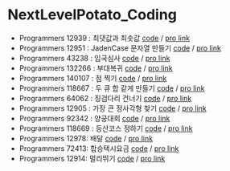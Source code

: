 # NextLevelPotato_Coding

* Programmers 12939 : 최댓값과 최솟값 [code](20221205.py) / [pro link](https://school.programmers.co.kr/learn/courses/30/lessons/12939)
* Programmers 12951 : JadenCase 문자열 만들기 [code](20221206.py) / [pro link](https://school.programmers.co.kr/learn/courses/30/lessons/12951)
* Programmers 43238 : 입국심사 [code](20221207.py) / [pro link](https://school.programmers.co.kr/learn/courses/30/lessons/43238)
* Programmers 132266 : 부대복귀 [code](20221208.py) / [pro link](https://school.programmers.co.kr/learn/courses/30/lessons/132266)
* Programmers 140107 : 점 찍기 [code](20221209.py) / [pro link](https://school.programmers.co.kr/learn/courses/30/lessons/140107)
* Programmers 118667 : 두 큐 합 같게 만들기 [code](20221212.py) / [pro link](https://school.programmers.co.kr/learn/courses/30/lessons/118667)
* Programmers 64062 : 징검다리 건너기 [code](20221213.py) / [pro link](https://school.programmers.co.kr/learn/courses/30/lessons/64062)
* Programmers 12905 : 가장 큰 정사각형 찾기 [code](20221214.py) / [pro link](https://school.programmers.co.kr/learn/courses/30/lessons/12905)
* Programmers 92342 : 양궁대회 [code](20221215.py) / [pro link](https://school.programmers.co.kr/learn/courses/30/lessons/92342)
* Programmers 118669 : 등산코스 정하기 [code](20221216.py) / [pro link](https://school.programmers.co.kr/learn/courses/30/lessons/118669)
* Programmers 12978: 배달 [code](20221220.py) / [pro link](https://school.programmers.co.kr/learn/courses/30/lessons/12978)
* Programmers 72413: 합승택시요금 [code](20221222.py) / [pro link](https://school.programmers.co.kr/learn/courses/30/lessons/72413)
* Programmers 12914: 멀리뛰기 [code](20221227.py) / [pro link](https://school.programmers.co.kr/learn/courses/30/lessons/12914)